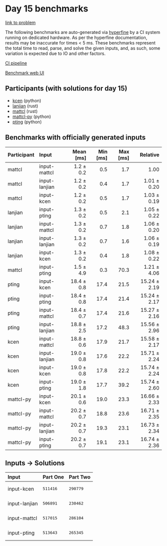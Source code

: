 # Day 15 benchmarks

[link to problem](https://adventofcode.com/2023/day/15)

The following benchmarks are auto-generated via
[hyperfine](https://github.com/sharkdp/hyperfine) by a CI system running on
dedicated hardware. As per the hyperfine documentation, results may be
inaccurate for times < 5 ms. These benchmarks represent the total time to read,
parse, and solve the given inputs, and, as such, some variation is expected due
to IO and other factors.

[CI pipeline](http://ci.papercode.net:8080/teams/main/pipelines/aoc2023)

[Benchmark web UI](https://aoc.ancalagon.black)


## Participants (with solutions for day 15)

- [kcen](https://github.com/kcen/aoc2023) (python)
- [lanjian](https://github.com/lanjian/aoc-2023) (rust)
- [mattcl](https://github.com/mattcl/aoc2023) (rust)
- [mattcl-py](https://github.com/mattcl/aoc2023-py) (python)
- [pting](https://github.com/pting/aoc2023) (python)


## Benchmarks with officially generated inputs

| Participant | Input | Mean [ms] | Min [ms] | Max [ms] | Relative |
|:---|:---|---:|---:|---:|---:|
| mattcl | input-mattcl | 1.2 ± 0.2 | 0.5 | 1.7 | 1.00 |
| mattcl | input-lanjian | 1.2 ± 0.2 | 0.4 | 1.7 | 1.01 ± 0.20 |
| mattcl | input-kcen | 1.2 ± 0.2 | 0.5 | 1.7 | 1.03 ± 0.19 |
| lanjian | input-pting | 1.3 ± 0.2 | 0.5 | 2.1 | 1.05 ± 0.22 |
| lanjian | input-mattcl | 1.3 ± 0.2 | 0.7 | 1.8 | 1.06 ± 0.20 |
| lanjian | input-lanjian | 1.3 ± 0.2 | 0.7 | 1.6 | 1.06 ± 0.19 |
| lanjian | input-kcen | 1.3 ± 0.2 | 0.4 | 1.8 | 1.08 ± 0.22 |
| mattcl | input-pting | 1.5 ± 4.9 | 0.3 | 70.3 | 1.21 ± 4.06 |
| pting | input-kcen | 18.4 ± 0.8 | 17.4 | 21.5 | 15.24 ± 2.19 |
| pting | input-pting | 18.4 ± 0.8 | 17.4 | 21.4 | 15.24 ± 2.17 |
| pting | input-mattcl | 18.4 ± 0.7 | 17.4 | 21.6 | 15.27 ± 2.16 |
| pting | input-lanjian | 18.8 ± 2.5 | 17.2 | 48.3 | 15.56 ± 2.96 |
| kcen | input-mattcl | 18.8 ± 0.6 | 17.9 | 21.7 | 15.58 ± 2.17 |
| kcen | input-lanjian | 19.0 ± 0.8 | 17.6 | 22.2 | 15.71 ± 2.24 |
| kcen | input-kcen | 19.0 ± 0.8 | 17.8 | 22.2 | 15.74 ± 2.24 |
| kcen | input-pting | 19.0 ± 1.8 | 17.7 | 39.2 | 15.74 ± 2.60 |
| mattcl-py | input-kcen | 20.1 ± 0.6 | 19.0 | 23.3 | 16.66 ± 2.33 |
| mattcl-py | input-mattcl | 20.2 ± 0.7 | 18.8 | 23.6 | 16.71 ± 2.35 |
| mattcl-py | input-lanjian | 20.2 ± 0.7 | 19.3 | 23.1 | 16.73 ± 2.34 |
| mattcl-py | input-pting | 20.2 ± 0.7 | 19.1 | 23.1 | 16.74 ± 2.36 |


## Inputs -> Solutions

| Input | Part One | Part Two |
|:---|:---|:---|
|input-kcen|<pre>511416</pre>|<pre>290779</pre>|
|input-lanjian|<pre>506891</pre>|<pre>230462</pre>|
|input-mattcl|<pre>517015</pre>|<pre>286104</pre>|
|input-pting|<pre>513643</pre>|<pre>265345</pre>|